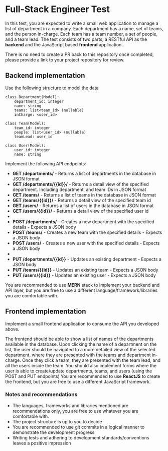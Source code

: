 # Full-Stack Engineer Test

In this test, you are expected to write a small web application to manage a list of department in a company. Each department has a name, set of teams, and the person in-charge. Each team has a team number, a set of people, and a team lead. 
The test consists of two parts, a RESTful API as the **backend** and the JavaScript based **frontend** application.

There is no need to create a PR back to this repository once completed, please provide a link to your project repository for review.

## Backend implementation

Use the following structure to model the data

```
class Department(Model):
    department_id: integer 
    name: string
    teams: list<team_id> (nullable)
    inCharge: <user_id>
```

```
class Team(Model):
    team_id: integer
    people: list<user_id> (nullable)
    teamLead: user_id 
```

```
class User(Model):
    user_id: integer
    name: string 
```

Implement the following API endpoints:

* **GET /departments/** - Returns a list of departments in the database in JSON format
* **GET /departments/{{id}}/** - Returns a detail view of the specified department. Including department, and team IDs in JSON format
* **GET /teams/** - Returns a list of teams in the database in JSON format
* **GET /teams/{{id}}/** - Returns a detail view of the specified team id
* **GET /users/** - Returns a list of users in the database in JSON format
* **GET /users/{{id}}/** - Returns a detail view of the specified user id
*
* **POST /departments/** - Creates a new department with the specified details - Expects a JSON body
* **POST /teams/** - Creates a new team with the specified details - Expects a JSON body
* **POST /users/** - Creates a new user with the specified details - Expects a JSON body
* 
* **PUT /departments/{{id}}** - Updates an existing department - Expects a JSON body
* **PUT /teams/{{id}}** - Updates an existing team - Expects a JSON body
* **PUT /users/{{id}}** - Updates an existing user - Expects a JSON body

You are recommended to use **MERN** stack to implement your backend and API layer, but you are free to use a different language/framework/libraries you are comfortable with.


## Frontend implementation
Implement a small frontend application to consume the API you developed above.

The frontend should be able to show a list of names of the departments available in the database. Upon clicking the name of a department on the list, the user should be navigated to a more detailed view of the selected department, where they are presented with the teams and department in-charge. Once they click a team, they are presented with the team lead, and all the users inside the team. You should also implement forms where the user is able to create/update departments, teams, and users (using the POST and PUT endpoints)
You are recommended to use **ReactJS** to create the frontend, but you are free to use a different JavaScript framework.

### Notes and recommendations
* The languages, frameworks and libraries mentioned are recommendations only, you are free to use whatever you are comfortable with.
* The project structure is up to you to decide
* You are recommended to use git commits in a logical manner to demonstrate the development progress
* Writing tests and adhering to development standards/conventions leaves a positive impression
